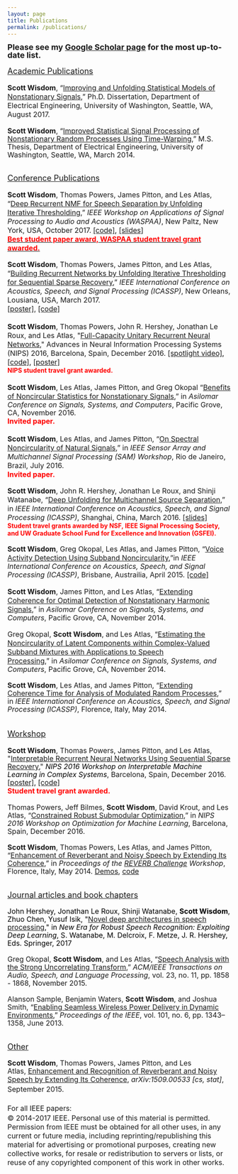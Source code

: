```yaml
---
layout: page
title: Publications
permalink: /publications/
---
```


<div><b style="font-size:large;line-height:18px">Please see my <a href="https://scholar.google.com/citations?user=kJM6N7IAAAAJ&hl=en" style="font-size:large">Google Scholar page</a> for the most up-to-date list.</b></div>
<div><font size="3"><span style="background-color:transparent;line-height:18px"><br>
</span></font></div>
<div><u style="font-size:large;line-height:18px">Academic Publications</u></div>
<div><font size="3"><span style="background-color:transparent;line-height:18px"><br>
</span></font></div>
<div><b style="font-size:medium">Scott Wisdom</b><span style="font-size:medium">, “</span><a href="https://digital.lib.washington.edu/researchworks/handle/1773/40878" style="font-size:medium">Improving and Unfolding Statistical Models of Nonstationary Signals</a><span style="font-size:medium">,” Ph.D. Dissertation, Department of Electrical Engineering, University of Washington, Seattle, WA, August 2017.</span></div>
<div><font size="3"><span style="background-color:transparent;line-height:18px"><br>
</span></font></div>
<div><span style="font-size:medium;line-height:18px;background-color:transparent"><b>Scott Wisdom</b>, “<a href="https://digital.lib.washington.edu/researchworks/handle/1773/27150">Improved Statistical Signal Processing of Nonstationary Random Processes Using Time-Warping</a>,” M.S. Thesis, Department of Electrical Engineering, University of Washington, Seattle, WA, March 2014.</span></div>
<div><span style="font-size:medium;line-height:18px;background-color:transparent"><br>
</span></div>
<div><br>
</div>
<div><u style="font-size:large;line-height:18px">Conference Publications</u></div>
<div><font size="3"><span style="background-color:transparent;line-height:18px"><br>
</span></font></div>
<div><font size="3"><b>Scott Wisdom</b>, Thomas Powers, James Pitton, and Les Atlas, “<a href="https://arxiv.org/abs/1709.07124">Deep Recurrent NMF for Speech Separation by Unfolding Iterative Thresholding</a>,” </font><i style="font-size:medium;line-height:18px">IEEE Workshop on Applications of Signal Processing to Audio and Acoustics (WASPAA)</i><span style="font-size:medium;line-height:18px">,</span><font size="3">&nbsp;New Paltz, New York, USA, October 2017.</font>
<span style="background-color:transparent;font-size:medium"><font color="#000000">
<a href="https://github.com/stwisdom/dr-nmf">[code]</a>,
<a href="https://www.dropbox.com/s/mib76xfwepuclwd/waspaa2017_drnmf.pdf?dl=0">[slides]</a>
</font></span>
<br>
<span style="font-size:medium;background-color:transparent"><b>
    <a href="https://www.ee.washington.edu/spotlight/two-uw-ee-graduate-students-receive-best-paper-award-from-top-research-conference/"><font color="#ff0000">Best student paper award, WASPAA student travel grant awarded.</font></a></b>
<br>
</span>
</div>
<div><br></div>
<div><font size="3"><b>Scott Wisdom</b>, Thomas Powers, James Pitton, and Les Atlas, “<a href="/assets/ICASSP2017_SparseCodingUnfoldsToRNN_final.pdf">Building Recurrent Networks by Unfolding Iterative Thresholding for Sequential Sparse Recovery</a>,”&nbsp;</font><i style="font-size:medium;line-height:18px">IEEE International Conference on Acoustics, Speech, and Signal Processing (ICASSP)</i><span style="font-size:medium;line-height:18px">,</span><font size="3">&nbsp;New Orleans, Lousiana, USA, March 2017.
<br>
<a href="https://sigport.org/documents/building-recurrent-networks-unfolding-iterative-thresholding-sequential-sparse-recovery">[poster]</a>, <a href="https://github.com/stwisdom/sista-rnn">[code]</a></font></div>
<div><font size="3"><b><br>
</b></font></div>
<div><font size="3"><b>Scott Wisdom</b>, Thomas Powers, John R. Hershey, Jonathan Le Roux, and Les Atlas, "<a href="https://arxiv.org/abs/1611.00035">Full-Capacity Unitary Recurrent Neural Networks</a>," Advances in Neural Information Processing Systems (NIPS) 2016, Barcelona, Spain, December 2016.
<font color="#000000"><a href="https://www.youtube.com/watch?v=sAX2_l4Iv9E">[spotlight video]</a>, <a href="https://github.com/stwisdom/urnn">[code]</a>, <a href="https://docs.google.com/viewer?a=v&amp;pid=sites&amp;srcid=ZGVmYXVsdGRvbWFpbnxzY290dHdpc2RvbWhvbWVwYWdlfGd4OjVkNjAwNzhlYjUxNTgxMDY">[poster]</a></font></font>
<br>
<font color="#ff0000"><b>NIPS student travel grant awarded. </b></font>
</div>
<div><font size="3"><b><br>
</b></font></div>
<div><font size="3"><b>Scott Wisdom</b>, Les Atlas, James Pitton, and Greg Okopal&nbsp;</font><font size="3" style="background-color:transparent">“<a href="/assets/Asilomar2016_BenefitsOfNoncircForNonstat_final.pdf">Benefits of Noncircular Statistics for Nonstationary Signals</a>,” in&nbsp;</font><span style="background-color:transparent;font-size:medium;line-height:18px"><i>Asilomar Conference on Signals, Systems, and Computers</i></span><span style="background-color:transparent;font-size:medium;line-height:18px">, Pacific Grove, CA, November 2016.</span>
<br>
<font size="3" style="background-color:transparent"><font color="#ff0000"><b>Invited paper.</b></font></font></div>
<div><font size="3"><b><br>
</b></font></div>
<div><font size="3"><b>Scott Wisdom</b>, Les Atlas, and James Pitton, “<a href="/assets/SAM2016_SpectralNoncirc.pdf">On Spectral Noncircularity of Natural Signals</a>,” in <i>IEEE Sensor Array and Multichannel Signal Processing (SAM) Workshop</i></font><span style="font-size:medium;line-height:18px">,</span><font size="3">&nbsp;Rio de Janeiro, Brazil, July 2016.
<br>
<font color="#ff0000"><b>Invited paper.</b></font></font></div>
<div><br>
</div>
<div><font size="3"><b>Scott Wisdom</b>, John R. Hershey, Jonathan Le Roux, and Shinji Watanabe, “<a href="http://www.merl.com/publications/docs/TR2016-008.pdf">Deep Unfolding for Multichannel Source Separation</a>,” in </font><i style="font-size:medium;line-height:18px">IEEE International Conference on Acoustics, Speech, and Signal Processing (ICASSP)</i><span style="font-size:medium;line-height:18px">,</span><font size="3">&nbsp;Shanghai, China, March 2016.
<font color="#000000"><a href="http://www.sigport.org/documents/deep-unfolding-multichannel-source-separation">[slides]</a></font></font>
<br>
<font color="#ff0000"><b>Student travel grants awarded by NSF,&nbsp;IEEE Signal Processing Society, and UW Graduate School Fund for Excellence and Innovation (GSFEI).</b></font>
</div>
<div><br>
</div>
<div>
<div>
<div style="clear:left"><font size="3"><b>Scott Wisdom</b>, Greg Okopal, Les Atlas, and James Pitton, “<a href="/assets/ICASSP2015_VAD.pdf">Voice Activity Detection Using Subband Noncircularity</a>,”</font><span style="font-size:medium;line-height:18px">in&nbsp;</span><i style="font-size:medium;line-height:18px">IEEE International Conference on Acoustics, Speech, and Signal Processing (ICASSP)</i><span style="font-size:medium;line-height:18px">,</span><font size="3">&nbsp;Brisbane, Austrailia, April 2015. <a href="https://github.com/Impropriety/icassp2015">[code]</a></font></div>
  </div>
</div>
<div><font size="3" style="background-color:transparent"><span style="line-height:18px"><br>
</span></font></div>
<div><span style="font-size:medium;line-height:18px"><b>Scott Wisdom</b>, James Pitton, and Les Atlas,&nbsp;</span><font size="3"><span style="line-height:18px;background-color:transparent">“</span><span style="color:rgb(34,34,34);background-color:transparent"><a href="/assets/Asilomar2014_ExtendingCoherenceforOptimalDetectionOfNonstationaryHarmonics.pdf">Extending Coherence for Optimal Detection of Nonstationary Harmonic Signals</a></span><span style="line-height:18px;background-color:transparent">,”</span></font><span style="font-size:medium;line-height:18px;background-color:transparent"> in <i>Asilomar Conference on Signals, Systems, and Computers</i></span><span style="font-size:medium;line-height:18px;background-color:transparent">, Pacific Grove, CA, November 2014.</span></div>
<div><span style="font-size:medium;line-height:18px;background-color:transparent"><br>
</span></div>
<div><span style="font-size:medium;line-height:18px">Greg Okopal,&nbsp;<b>Scott Wisdom</b>, and Les Atlas</span><font size="3"><span style="line-height:18px">,&nbsp;</span><span style="line-height:18px;background-color:transparent">“</span><span style="color:rgb(34,34,34)"><a href="https://sites.google.com/a/uw.edu/isdl/OkopalWisdomAtlasASILOMAR2014.pdf?attredirects=0&amp;d=0">Estimating the Noncircularity of Latent Components within Complex-Valued Subband Mixtures with Applications to Speech Processing</a></span><span style="line-height:18px;background-color:transparent">,”</span><span style="line-height:18px;background-color:transparent">&nbsp;in&nbsp;<i>Asilomar Conference on Signals, Systems, and Computers</i></span><span style="line-height:18px;background-color:transparent">, Pacific Grove, CA, November 2014.</span></font></div>
<div>
<div style="line-height:1.35">
  </div>
</div>
<div><span style="background-color:transparent;font-size:1em;line-height:18px"><br>
</span></div>
<div><font size="3"><span style="line-height:18px"><b>Scott Wisdom</b>, Les Atlas, and James Pitton, “<a href="https://sites.google.com/site/scottwisdomhomepage/WisdomAtlasPitton_icassp2014_accepted.pdf?attredirects=0" target="_blank">Extending Coherence <font size="3">T</font>ime for Analysis of Modulated Random Processes</a>,” in&nbsp;</span><i style="line-height:18px">IEEE International Conference on Acoustics, Speech, and Signal Processing (ICASSP)</i><span style="line-height:18px">, Florence, Italy, May 2014.</span></font></div>
<div><span style="background-color:transparent;font-size:1em;line-height:18px"><br>
</span></div>
<div><span style="background-color:transparent;font-size:1em;line-height:18px"><br>
</span></div>
<div><font size="4"><u>Workshop</u></font></div>
<div><span style="background-color:transparent;font-size:1em;line-height:18px"><br>
</span></div>
<div><span style="background-color:transparent;line-height:18px"><b style="font-size:medium">Scott Wisdom</b><span style="font-size:medium">, Thomas Powers, James Pitton, and Les Atlas, "</span><a href="https://arxiv.org/abs/1611.07252" style="font-size:medium">Interpretable Recurrent Neural Networks Using Sequential Sparse Recovery</a><span style="font-size:medium">,"&nbsp;</span><span style="color:rgb(0,0,0)"><font size="3"><i>NIPS 2016 Workshop on Interpretable Machine Learning in Complex Systems</i></font></span><span style="font-size:medium">, Barcelona, Spain, December 2016.
<font color="#000000" style="font-size:medium"><a href="https://docs.google.com/viewer?a=v&amp;pid=sites&amp;srcid=ZGVmYXVsdGRvbWFpbnxzY290dHdpc2RvbWhvbWVwYWdlfGd4OjQzMjBiMjljMWU2YmI3Nw">[poster]</a>, <a href="https://github.com/stwisdom/sista-rnn">[code]</a></font></span>
<br>
</span><font color="#ff0000" style="font-size:medium"><b>Student travel grant awarded.</b></font>
</div>
<div><span style="background-color:transparent;font-size:1em;line-height:18px"><br>
</span></div>
<div><span style="background-color:transparent;font-size:1em;line-height:18px"><span style="font-size:medium;background-color:transparent">Thomas Powers, Jeff Bilmes,&nbsp;</span><font size="3" style="background-color:transparent"><span style="line-height:18px"><b>Scott Wisdom</b>, David Krout, and Les Atlas, “<a href="http://opt-ml.org/papers/OPT2016_paper_10.pdf">Constrained Robust Submodular Optimization</a>,” in <i>NIPS 2016 Workshop on Optimization for Machine Learning</i></span><span style="line-height:18px">, Barcelona, Spain, December 2016.</span></font></span></div>
<div><span style="background-color:transparent;font-size:1em;line-height:18px"><br>
</span></div>
<div><span style="background-color:transparent;line-height:18px"><font size="3" style="background-color:transparent"><span style="font-size:1em;line-height:18px"><b>Scott Wisdom</b>, Thomas Powers, Les Atlas, and James Pitton, “<a href="http://reverb2014.dereverberation.com/workshop/reverb2014-papers/1569899513.pdf">Enhancement of&nbsp;<font size="3">R</font>everberant and Noisy Speech by&nbsp;<font size="3">E</font>xtending&nbsp;<font size="3">I</font>ts Coherence</a>,” in&nbsp;</span><i style="font-size:1em;line-height:18px">Proceedings of the&nbsp;<a href="http://reverb2014.dereverberation.com/">REVERB Challenge</a>&nbsp;Workshop</i><span style="line-height:18px"><span style="font-size:1em">, Florence, Italy, May 201</span>4.&nbsp;</span></font><font size="3" style="line-height:18px"><a href="http://
    washington.edu/swisdom/reverb_demos.html" style="line-height:18px">Demos</a>, <a href="https://www.dropbox.com/sh/zvqk82dnwu6mfe7/AABK53SBhbRuauqQYAYczzica?dl=0">code</a></font></span></div>
<div><span style="background-color:transparent;font-size:1em;line-height:18px"><br>
</span></div>
<div><span style="background-color:transparent;font-size:1em;line-height:18px"><br>
</span></div>
<div><u style="font-size:large;line-height:18px">Journal articles and book chapters</u></div>
<div><u style="font-size:large;line-height:18px"><br>
</u></div>
<div><span style="line-height:18px"><font size="3"><span style="color:rgb(0,0,0)">John Hershey,&nbsp;</span><span style="color:rgb(0,0,0)">Jonathan Le Roux</span><span style="color:rgb(0,0,0)">, Shinji Watanabe, <b>Scott Wisdom</b>, Zhuo Chen, Yusuf Isik, "</span><span style="color:rgb(0,0,0)"><a href="https://link.springer.com/chapter/10.1007/978-3-319-64680-0_6">Novel deep architectures in speech processing</a></span><span style="color:rgb(0,0,0)">," in&nbsp;</span><i style="color:rgb(0,0,0)">New Era for Robust Speech Recognition: Exploiting Deep Learning</i><span style="color:rgb(0,0,0)">, S. Watanabe, M. Delcroix, F. Metze, J. R. Hershey, Eds. Springer, 2017</span></font></span></div>
<div><u style="font-size:large;line-height:18px"><br>
</u></div>
<div><span style="font-size:medium;line-height:18px;background-color:transparent">Greg Okopal,&nbsp;<b>Scott Wisdom</b>, and Les Atlas, “<a href="http://ieeexplore.ieee.org/xpl/articleDetails.jsp?arnumber=7156090&amp;newsearch=true&amp;queryText=Speech%20Processing%20with%20the%20Strong%20Uncorrelating%20Transform">Speech Analysis with the Strong Uncorrelating Transform</a>,” </span><i style="font-size:medium;line-height:18px;background-color:transparent">ACM/IEEE Transactions on Audio, Speech, and Language Processing</i><span style="font-size:medium;line-height:18px;background-color:transparent">, vol. 23, no. 11, pp. </span><span style="font-size:medium;line-height:18px;background-color:transparent">1858
                                -
                                1868, November 2015.</span></div>
<div><u style="font-size:large;line-height:18px"><br>
</u></div>
<div><font size="3"><span style="background-color:transparent;line-height:18px">Alanson Sample, Benjamin Waters, <b>Scott Wisdom</b>, and Joshua Smith, “<a href="http://ieeexplore.ieee.org/xpl/articleDetails.jsp?arnumber=6494255">Enabling Seamless Wireless Power Delivery in Dynamic Environments</a>,”&nbsp;</span><i style="background-color:transparent;line-height:18px">Proceedings of the IEEE</i><span style="background-color:transparent;line-height:18px">, vol. 101, no. 6, pp. 1343–1358, June 2013.</span></font></div>
<div><span style="background-color:transparent;font-size:1em;line-height:18px"><br>
</span></div>
<div><span style="background-color:transparent;font-size:1em;line-height:18px"><br>
</span></div>
<div><u style="font-size:large;line-height:18px">Other</u></div>
<div><u style="font-size:large;line-height:18px"><br>
</u></div>
<div><font size="3"><span style="line-height:18px"><b>Scott Wisdom</b>, Thomas Powers, James Pitton, and Les Atlas,&nbsp;<a href="http://arxiv.org/abs/1509.00533">Enhancement and Recognition of Reverberant and Noisy Speech by Extending Its Coherence</a>,&nbsp;</span><i style="line-height:1.35;background-color:transparent">arXiv:1509.00533 [cs, stat]</i><span style="line-height:1.35;background-color:transparent">, September 2015.</span></font></div>
<div><font size="3"><span style="line-height:1.35;background-color:transparent"><br>
</span></font></div>
<div><font size="3"><span style="line-height:21.6px">For all IEEE papers:</span></font></div>
<div><font size="3">© 2014-2017 IEEE. Personal use of this material is permitted. Permission from IEEE must be
obtained for all other uses, in any current or future media, including
reprinting/republishing this material for advertising or promotional purposes, creating new
collective works, for resale or redistribution to servers or lists, or reuse of any copyrighted
component of this work in other works.</font></div>

